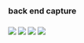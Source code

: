 <h3>back end capture <h3>
<img src="capture/image.png">
<img src="capture/image_1.png">
<img src="capture/image_2.png">
<img src="capture/image_3.png">



